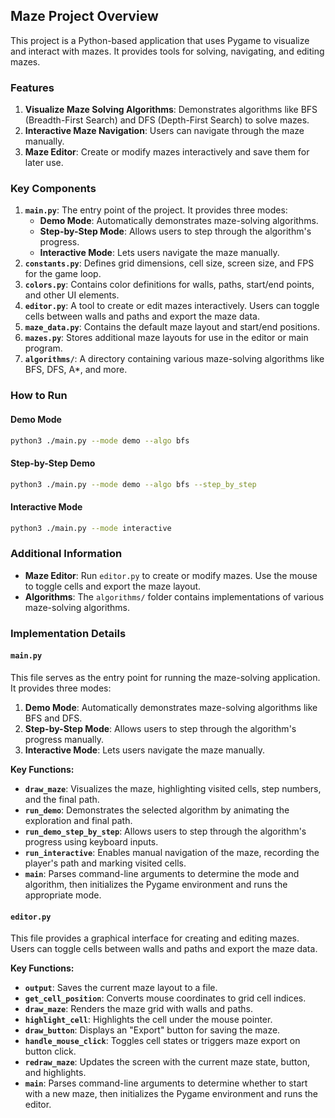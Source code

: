 ## Maze Project Overview

This project is a Python-based application that uses Pygame to visualize and interact with mazes. It provides tools for solving, navigating, and editing mazes.

### Features
1. **Visualize Maze Solving Algorithms**: Demonstrates algorithms like BFS (Breadth-First Search) and DFS (Depth-First Search) to solve mazes.
2. **Interactive Maze Navigation**: Users can navigate through the maze manually.
3. **Maze Editor**: Create or modify mazes interactively and save them for later use.

### Key Components
1. **`main.py`**: The entry point of the project. It provides three modes:
   - **Demo Mode**: Automatically demonstrates maze-solving algorithms.
   - **Step-by-Step Mode**: Allows users to step through the algorithm's progress.
   - **Interactive Mode**: Lets users navigate the maze manually.
2. **`constants.py`**: Defines grid dimensions, cell size, screen size, and FPS for the game loop.
3. **`colors.py`**: Contains color definitions for walls, paths, start/end points, and other UI elements.
4. **`editor.py`**: A tool to create or edit mazes interactively. Users can toggle cells between walls and paths and export the maze data.
5. **`maze_data.py`**: Contains the default maze layout and start/end positions.
6. **`mazes.py`**: Stores additional maze layouts for use in the editor or main program.
7. **`algorithms/`**: A directory containing various maze-solving algorithms like BFS, DFS, A*, and more.

### How to Run

#### Demo Mode
```bash
python3 ./main.py --mode demo --algo bfs
```

#### Step-by-Step Demo
```bash
python3 ./main.py --mode demo --algo bfs --step_by_step
```

#### Interactive Mode
```bash
python3 ./main.py --mode interactive
```

### Additional Information
- **Maze Editor**: Run `editor.py` to create or modify mazes. Use the mouse to toggle cells and export the maze layout.
- **Algorithms**: The `algorithms/` folder contains implementations of various maze-solving algorithms.

### Implementation Details

#### `main.py`
This file serves as the entry point for running the maze-solving application. It provides three modes:
1. **Demo Mode**: Automatically demonstrates maze-solving algorithms like BFS and DFS.
2. **Step-by-Step Mode**: Allows users to step through the algorithm's progress manually.
3. **Interactive Mode**: Lets users navigate the maze manually.

**Key Functions:**
- **`draw_maze`**: Visualizes the maze, highlighting visited cells, step numbers, and the final path.
- **`run_demo`**: Demonstrates the selected algorithm by animating the exploration and final path.
- **`run_demo_step_by_step`**: Allows users to step through the algorithm's progress using keyboard inputs.
- **`run_interactive`**: Enables manual navigation of the maze, recording the player's path and marking visited cells.
- **`main`**: Parses command-line arguments to determine the mode and algorithm, then initializes the Pygame environment and runs the appropriate mode.

#### `editor.py`
This file provides a graphical interface for creating and editing mazes. Users can toggle cells between walls and paths and export the maze data.

**Key Functions:**
- **`output`**: Saves the current maze layout to a file.
- **`get_cell_position`**: Converts mouse coordinates to grid cell indices.
- **`draw_maze`**: Renders the maze grid with walls and paths.
- **`highlight_cell`**: Highlights the cell under the mouse pointer.
- **`draw_button`**: Displays an "Export" button for saving the maze.
- **`handle_mouse_click`**: Toggles cell states or triggers maze export on button click.
- **`redraw_maze`**: Updates the screen with the current maze state, button, and highlights.
- **`main`**: Parses command-line arguments to determine whether to start with a new maze, then initializes the Pygame environment and runs the editor.